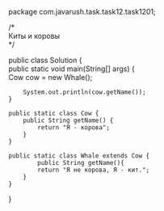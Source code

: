 package com.javarush.task.task12.task1201;                                                  
                                                  
/*                                                   
Киты и коровы                                                  
*/                                                  
                                                  
public class Solution {                                                  
    public static void main(String[] args) {                                                  
        Cow cow = new Whale();                                                  
                                                  
        System.out.println(cow.getName());                                                  
    }                                                  
                                                  
    public static class Cow {                                                  
        public String getName() {                                                  
            return "Я - корова";                                                  
        }                                                  
    }                                                  
                                                  
    public static class Whale extends Cow {                                                  
            public String getName(){
            return "Я не корова, Я - кит.";                                      
        }                                                  
    }                                                  
}          
